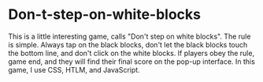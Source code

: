 # Don-t-step-on-white-blocks
This is a little interesting game, calls "Don't step on white blocks". 
The rule is simple. Always tap on the black blocks, don't let the black blocks touch the bottom line, and don't click on the white blocks. If players obey the rule, game end, and they will find their final score on the pop-up interface.
In this game, I use CSS, HTLM, and JavaScript.

